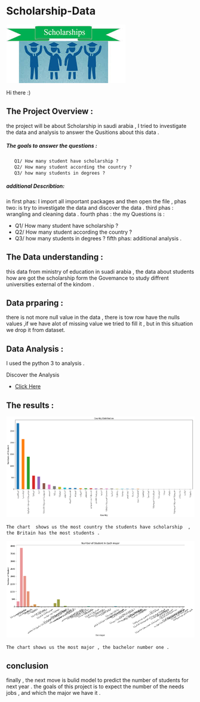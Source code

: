 # Scholarship-Data


  <img src="https://github.com/nourahamads/Scholarship-Data/blob/master/images.jpg"  direction="center" > 


Hi there :)


## The Project Overview  :
the project will be about Scholarship in saudi arabia  ,  I  tried  to investigate the data and  analysis  to answer the Qusitions about this data . 

   ##### The goals  to answer the questions :
       Q1/ How many student have scholarship ? 
       Q2/ How many student according the country ? 
       Q3/ how many students in degrees ? 
  ##### additional  Describtion:
in first phas: I import all important packages and then open the file , 
phas two: is try to investigate the data and discover the data .
third phas : wrangling and cleaning data .
fourth phas :
the my Questions is :
- Q1/ How many student have scholarship ? 
- Q2/ How many student according the country ? 
- Q3/ how many students in degrees ? 
fifth phas: additional analysis . 


## The Data understanding : 
this data from ministry of education in suadi arabia , the data about  students how are got the scholarship form the Govemance to study 
diffrent universities external of the kindom . 

## Data prparing  :
   there is not more  null value in the data , there is tow row have the nulls values ,if we have alot of missing value we tried to fill it , but in this situation we drop it from dataset.  

## Data Analysis :
I used the python 3  to analysis .
 
 Discover the Analysis    
 -  [Click Here  ](https://github.com/nourahamads/Scholarship-Data/blob/master/Scholarship%20Data.ipynb) 

##  The results :

<img src="https://github.com/nourahamads/Scholarship-Data/blob/master/country1.png"> 
    
    The chart  shows us the most country the students have scholarship  , the Britain has the most students . 
    
<img src="https://github.com/nourahamads/Scholarship-Data/blob/master/major.png">  

    The chart shows us the most major , the bachelor number one . 
    
    
## conclusion
 finally , the next move is bulid model to predict the number of students for next year .
the goals of this project is to expect the number of the needs jobs , and which the major we have it .

